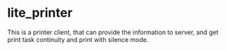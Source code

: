 # lite_printer
This is a printer client, that can provide the information to server, and get print task continuity and print with silence mode.
